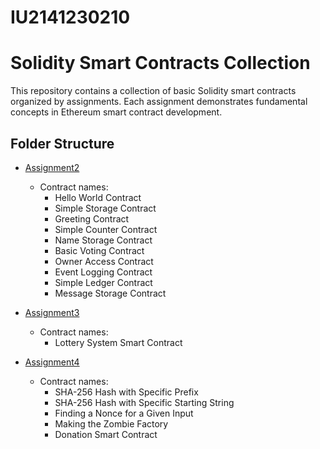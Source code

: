 # IU2141230210
# Solidity Smart Contracts Collection

This repository contains a collection of basic Solidity smart contracts organized by assignments. Each assignment demonstrates fundamental concepts in Ethereum smart contract development.

## Folder Structure


- [Assignment2](Assignment2)
  - Contract names:
    - Hello World Contract
    - Simple Storage Contract
    - Greeting Contract
    - Simple Counter Contract
    - Name Storage Contract
    - Basic Voting Contract
    - Owner Access Contract
    - Event Logging Contract
    - Simple Ledger Contract
    - Message Storage Contract

- [Assignment3](Assignment3)
  - Contract names:
    - Lottery System Smart Contract

   
- [Assignment4](Assignment4)
  - Contract names:
    - SHA-256 Hash with Specific Prefix
    - SHA-256 Hash with Specific Starting String
    - Finding a Nonce for a Given Input
    - Making the Zombie Factory
    - Donation Smart Contract
